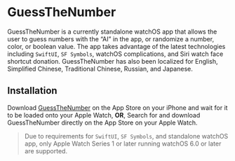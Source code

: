 # GuessTheNumber

GuessTheNumber is a currently standalone watchOS app that allows the user to guess numbers with the “AI” in the app, or randomize a number, color, or boolean value. The app takes advantage of the latest technologies including `SwiftUI`, `SF Symbols`, watchOS complications, and Siri watch face shortcut donation. GuessTheNumber has also been localized for English, Simplified Chinese, Traditional Chinese, Russian, and Japanese. 

## Installation

Download [GuessTheNumber](https://apps.apple.com/app/guessthenumber-by-mccoy-zhu/id1513747066) on the App Store on your iPhone and wait for it to be loaded onto your Apple Watch, **OR**, Search for and download GuessTheNumber directly on the App Store on your Apple Watch.

> Due to requirements for `SwiftUI`, `SF Symbols`, and standalone watchOS app, only Apple Watch Series 1 or later running watchOS 6.0 or later are supported.
